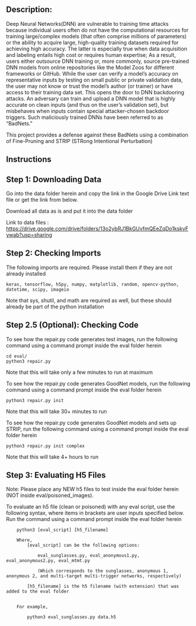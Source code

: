 ## Description: 

Deep Neural Networks(DNN) are vulnerable to training time attacks because individual users often do not have the computational resources for training large/complex models (that often comprise millions of parameters) or the ability to acquire large, high-quality training datasets required for achieving high accuracy. The latter is especially true when data acquisition and labeling entails high cost or requires human expertise; As a result, users either outsource DNN training or, more commonly, source pre-trained DNN models from online repositories like the Model Zoos for different frameworks or GitHub. While the user can verify a model’s accuracy on representative inputs by testing on small public or private validation data, the user may not know or trust the model’s author (or trainer) or have access to their training data set. This opens the door to DNN backdooring attacks. An adversary can train and upload a DNN model that is highly accurate on clean inputs (and thus on the user’s validation set), but misbehaves when inputs contain special attacker-chosen backdoor triggers. Such maliciously trained DNNs have been referred to as “BadNets.”

This project provides a defense against these BadNets using a combination of Fine-Pruning and STRIP (STRong Intentional Perturbation)


## Instructions

## Step 1: Downloading Data

Go into the data folder herein and copy the link in the Google Drive Link text file or get the link from below.

Download all data as is and put it into the data folder

Link to data files : https://drive.google.com/drive/folders/13o2ybRJ1BkGUvfmQEeZqDo1kskyFywab?usp=sharing

## Step 2: Checking Imports

The following imports are required. Please install them if they are not already installed

	keras, tensorflow, h5py, numpy, matplotlib, random, opencv-python, datetime, scipy, imageio
	
Note that sys, shutil, and math are required as well, but these should already be part of the python installation

## Step 2.5 (Optional): Checking Code

To see how the repair.py code generates test images, run the following command using a command prompt inside the eval folder herein
		
	cd eval/
	python3 repair.py
		
Note that this will take only a few minutes to run at maximum

To see how the repair.py code generates GoodNet models, run the following command using a command prompt inside the eval folder herein
		
	python3 repair.py init
		
Note that this will take 30+ minutes to run
		
To see how the repair.py code generates GoodNet models and sets up STRIP, run the following command using a command prompt inside the eval folder herein
	
	python3 repair.py init complex
		
Note that this will take 4+ hours to run
		
## Step 3: Evaluating H5 Files

Note: Please place any NEW h5 files to test inside the eval folder herein (NOT inside eval/poisoned_images).
	
To evaluate an h5 file (clean or poisoned) with any eval script, use the following syntax, where items in brackets are user inputs specified below. Run the command using a command prompt inside the eval folder herein
	
		python3 [eval_script] [h5_filename]
		
		Where,
			[eval_script] can be the following options:

				eval_sunglasses.py, eval_anonymous1.py, eval_anonymous2.py, eval_mtmt.py

				(Which corresponds to the sunglasses, anonymous 1, anonymous 2, and multi-target multi-trigger networks, respectively)

			[h5_filename] is the h5 filename (with extension) that was added to the eval folder
			

		For example,

			python3 eval_sunglasses.py data.h5
		

